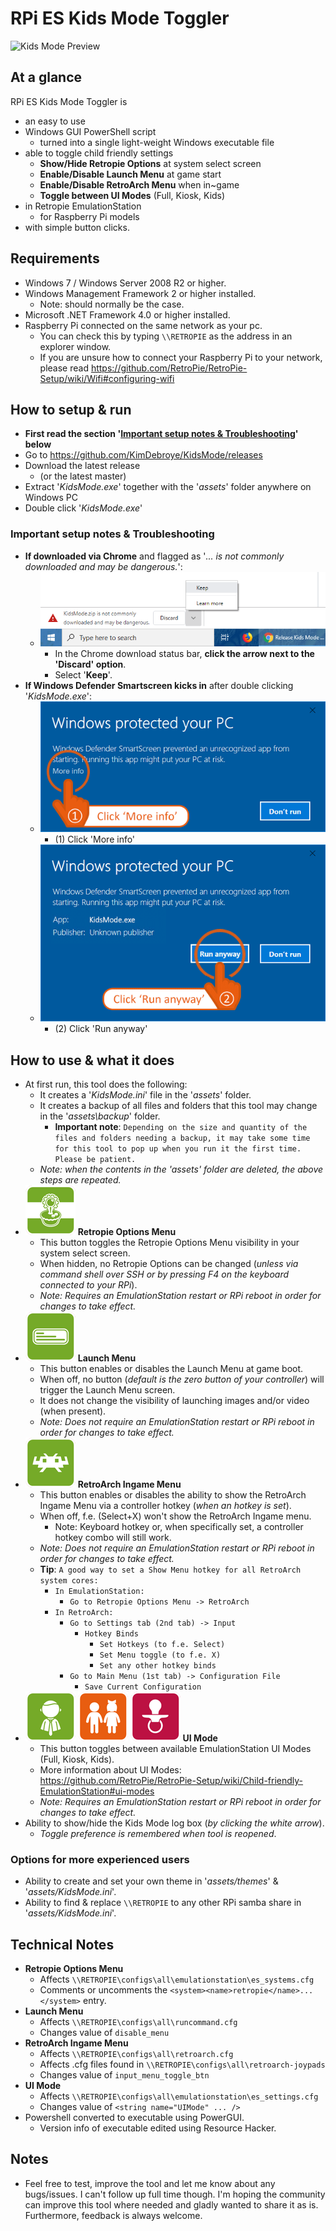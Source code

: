 # RPi ES Kids Mode Toggler

![Kids Mode Preview](https://i.imgur.com/3t3nuj3.png "Kids Mode Preview")

## At a glance

RPi ES Kids Mode Toggler is
- an easy to use
- Windows GUI PowerShell script
	- turned into a single light-weight Windows executable file
- able to toggle child friendly settings
	- **Show/Hide Retropie Options** at system select screen
	- **Enable/Disable Launch Menu** at game start
	- **Enable/Disable RetroArch Menu** when in~game
	- **Toggle between UI Modes** (Full, Kiosk, Kids)
- in Retropie EmulationStation
	- for Raspberry Pi models
- with simple button clicks.

## Requirements

- Windows 7 / Windows Server 2008 R2 or higher.
- Windows Management Framework 2 or higher installed.
	- Note: should normally be the case.
- Microsoft .NET Framework 4.0 or higher installed.
- Raspberry Pi connected on the same network as your pc.
	- You can check this by typing `\\RETROPIE` as the address in an explorer window.
	- If you are unsure how to connect your Raspberry Pi to your network, please read https://github.com/RetroPie/RetroPie-Setup/wiki/Wifi#configuring-wifi

## How to setup & run

- **First read the section '[Important setup notes & Troubleshooting](#important-setup-notes--troubleshooting)' below**
- Go to https://github.com/KimDebroye/KidsMode/releases
- Download the latest release
  - (or the latest master)
- Extract '*KidsMode.exe*' together with the '*assets*' folder anywhere on Windows PC
- Double click '*KidsMode.exe*'

### Important setup notes & Troubleshooting

- **If downloaded via Chrome** and flagged as '*... is not commonly downloaded and may be dangerous.*':
	- ![Example](https://raw.githubusercontent.com/KimDebroye/KidsMode/master/_GitHubAssets/KidsMode_ChromeDownloadFix.png "Kids Mode Chrome Download Fix")
		- In the Chrome download status bar, **click the arrow next to the 'Discard' option**.
		- Select '**Keep**'.
- **If Windows Defender Smartscreen kicks in** after double clicking '*KidsMode.exe*':
	- ![Click 'More info'](https://raw.githubusercontent.com/KimDebroye/KidsMode/master/_GitHubAssets/WindowsDefender_SmartScreen_1.png "Windows Defender Smartscreen - Step 1")
		- (1) Click 'More info'
	- ![Click 'Run anyway'](https://raw.githubusercontent.com/KimDebroye/KidsMode/master/_GitHubAssets/WindowsDefender_SmartScreen_2.png "Windows Defender Smartscreen - Step 2")
		- (2) Click 'Run anyway'

## How to use & what it does

- At first run, this tool does the following:
	- It creates a '*KidsMode.ini*' file in the '*assets*' folder.
	- It creates a backup of all files and folders that this tool may change in the '*assets\backup*' folder.
		- **Important note**: `Depending on the size and quantity of the files and folders needing a backup, it may take some time for this tool to pop up when you run it the first time. Please be patient.`
	- *Note: when the contents in the 'assets' folder are deleted, the above steps are repeated.*
- ![Retropie Options Menu](https://raw.githubusercontent.com/KimDebroye/KidsMode/master/_GitHubAssets/buttons/btn_options-menu.png) **Retropie Options Menu**
	- This button toggles the Retropie Options Menu visibility in your system select screen.
	- When hidden, no Retropie Options can be changed (*unless via command shell over SSH or by pressing F4 on the keyboard connected to your RPi*).
	- *Note: Requires an EmulationStation restart or RPi reboot in order for changes to take effect.*
- ![Launch Menu](https://raw.githubusercontent.com/KimDebroye/KidsMode/master/_GitHubAssets/buttons/btn_launch-menu.png) **Launch Menu**
	- This button enables or disables the Launch Menu at game boot.
	- When off, no button (*default is the zero button of your controller*) will trigger the Launch Menu screen.
	- It does not change the visibility of launching images and/or video (when present).
	- *Note: Does not require an EmulationStation restart or RPi reboot in order for changes to take effect.*
- ![RetroArch Ingame Menu](https://raw.githubusercontent.com/KimDebroye/KidsMode/master/_GitHubAssets/buttons/btn_ingame-menu.png) **RetroArch Ingame Menu**
	- This button enables or disables the ability to show the RetroArch Ingame Menu via a controller hotkey (*when an hotkey is set*).
	- When off, f.e. (Select+X) won't show the RetroArch Ingame menu.
		- Note: Keyboard hotkey or, when specifically set, a controller hotkey combo will still work.
	- *Note: Does not require an EmulationStation restart or RPi reboot in order for changes to take effect.*
	- **Tip**: `A good way to set a Show Menu hotkey for all RetroArch system cores:`
		- `In EmulationStation:`
			- `Go to Retropie Options Menu -> RetroArch`
		- `In RetroArch:`
			- `Go to Settings tab (2nd tab) -> Input`
				- `Hotkey Binds`
					- `Set Hotkeys (to f.e. Select)`
					- `Set Menu toggle (to f.e. X)`
					- `Set any other hotkey binds`
			- `Go to Main Menu (1st tab) -> Configuration File`
				- `Save Current Configuration`
- ![UI Mode - Full](https://raw.githubusercontent.com/KimDebroye/KidsMode/master/_GitHubAssets/buttons/btn_ui-full.png) ![UI Mode - Kiosk](https://raw.githubusercontent.com/KimDebroye/KidsMode/master/_GitHubAssets/buttons/btn_ui-kiosk.png) ![UI Mode - Kids](https://raw.githubusercontent.com/KimDebroye/KidsMode/master/_GitHubAssets/buttons/btn_ui-kids.png) **UI Mode**
	- This button toggles between available EmulationStation UI Modes (Full, Kiosk, Kids).
	- More information about UI Modes: https://github.com/RetroPie/RetroPie-Setup/wiki/Child-friendly-EmulationStation#ui-modes
	- *Note: Requires an EmulationStation restart or RPi reboot in order for changes to take effect.*
- Ability to show/hide the Kids Mode log box (*by clicking the white arrow*).
	- *Toggle preference is remembered when tool is reopened*.

### Options for more experienced users
- Ability to create and set your own theme in '*assets/themes*' & '*assets/KidsMode.ini*'.
- Ability to find & replace `\\RETROPIE` to any other RPi samba share in '*assets/KidsMode.ini*'.

## Technical Notes

- **Retropie Options Menu**
	- Affects `\\RETROPIE\configs\all\emulationstation\es_systems.cfg`
	- Comments or uncomments the `<system><name>retropie</name>...</system>` entry.
- **Launch Menu**
	- Affects `\\RETROPIE\configs\all\runcommand.cfg`
	- Changes value of `disable_menu`
- **RetroArch Ingame Menu**
	- Affects `\\RETROPIE\configs\all\retroarch.cfg`
	- Affects .cfg files found in `\\RETROPIE\configs\all\retroarch-joypads`
	- Changes value of `input_menu_toggle_btn`
- **UI Mode**
	- Affects `\\RETROPIE\configs\all\emulationstation\es_settings.cfg`
	- Changes value of `<string name="UIMode" ... />`
- Powershell converted to executable using PowerGUI.
	- Version info of executable edited using Resource Hacker.

## Notes

- Feel free to test, improve the tool and let me know about any bugs/issues.
I can't follow up full time though. I'm hoping the community can improve this tool where needed and gladly wanted to share it as is.
Furthermore, feedback is always welcome.
